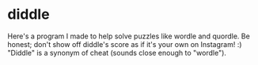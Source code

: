 # diddle
Here's a program I made to help solve puzzles like wordle and quordle.
Be honest; don't show off diddle's score as if it's your own on Instagram! :)
"Diddle" is a synonym of cheat (sounds close enough to "wordle").
